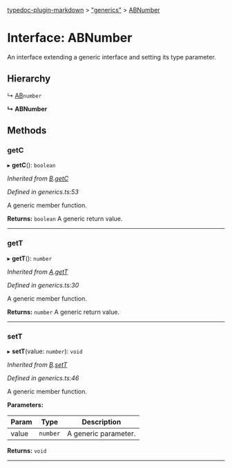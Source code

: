[typedoc-plugin-markdown](../README.md) > ["generics"](../modules/_generics_.md) > [ABNumber](../interfaces/_generics_.abnumber.md)

# Interface: ABNumber

An interface extending a generic interface and setting its type parameter.

## Hierarchy

↳  [AB](_generics_.ab.md)`number`

**↳ ABNumber**

## Methods
<a id="getc"></a>

###  getC

▸ **getC**(): `boolean`

*Inherited from [B](_generics_.b.md).[getC](_generics_.b.md#getc)*

*Defined in generics.ts:53*

A generic member function.

**Returns:** `boolean`
A generic return value.

___

<a id="gett"></a>

###  getT

▸ **getT**(): `number`

*Inherited from [A](_generics_.a.md).[getT](_generics_.a.md#gett)*

*Defined in generics.ts:30*

A generic member function.

**Returns:** `number`
A generic return value.

___

<a id="sett"></a>

###  setT

▸ **setT**(value: *`number`*): `void`

*Inherited from [B](_generics_.b.md).[setT](_generics_.b.md#sett)*

*Defined in generics.ts:46*

A generic member function.

**Parameters:**

| Param | Type | Description |
| ------ | ------ | ------ |
| value | `number`   |  A generic parameter. |

**Returns:** `void`

___


